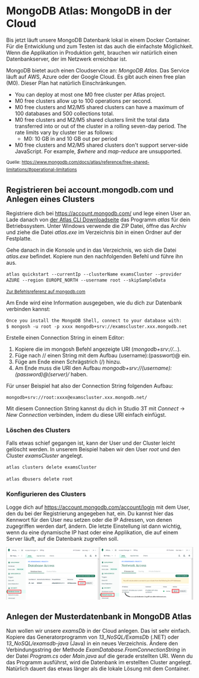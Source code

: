 # MongoDB Atlas: MongoDB in der Cloud

Bis jetzt läuft unsere MongoDB Datenbank lokal in einem Docker Container. Für die Entwicklung
und zum Testen ist das auch die einfachste Möglichkeit. Wenn die Applikation in Produktion geht,
brauchen wir natürlich einen Datenbankserver, der im Netzwerk erreichbar ist.

MongoDB bietet auch einen Cloudservice an: *MongoDB Atlas*. Das Service läuft auf AWS, Azure oder
der Google Cloud. Es gibt auch einen free plan (M0). Dieser Plan hat natürlich Einschränkungen.

- You can deploy at most one M0 free cluster per Atlas project.
- M0 free clusters allow up to 100 operations per second.
- M0 free clusters and M2/M5 shared clusters can have a maximum of 100 databases and 500 
  collections total.
- M0 free clusters and M2/M5 shared clusters limit the total data transferred into or out of the
  cluster in a rolling seven-day period. The rate limits vary by cluster tier as follows:
  - M0: 10 GB in and 10 GB out per period  
- M0 free clusters and M2/M5 shared clusters don't support server-side JavaScript.
  For example, *$where* and *map-reduce* are unsupported.

<sup>Quelle: https://www.mongodb.com/docs/atlas/reference/free-shared-limitations/#operational-limitations</sup>

## Registrieren bei account.mongodb.com und Anlegen eines Clusters

Registriere dich bei https://account.mongodb.com/ und lege einen User an. Lade danach von
[der Atlas CLI Downloadseite](https://www.mongodb.com/docs/atlas/cli/stable/install-atlas-cli/)
das Programm *atlas* für dein Betriebssystem. Unter Windows verwende die ZIP Datei, öffne das
Archiv und ziehe die Datei *atlas.exe* im Verzeichnis *bin* in einen Ordner auf der Festplatte.

Gehe danach in die Konsole und in das Verzeichnis, wo sich die Datei *atlas.exe* befindet. Kopiere
nun den nachfolgenden Befehl und führe ihn aus.

```
atlas quickstart --currentIp --clusterName examsCluster --provider AZURE --region EUROPE_NORTH --username root --skipSampleData
```
<small>[Zur Befehlsreferenz auf mongodb.com](https://www.mongodb.com/docs/atlas/cli/stable/command/atlas-quickstart/)</small>

Am Ende wird eine Information ausgegeben, wie du dich zur Datenbank verbinden kannst:

```
Once you install the MongoDB Shell, connect to your database with:
$ mongosh -u root -p xxxx mongodb+srv://examscluster.xxx.mongodb.net
```

Erstelle einen Connection String in einem Editor:

1. Kopiere die im mongosh Befehl angezeigte URI (*mongodb+srv://...*).
2. Füge nach // einen String mit dem Aufbau (username):(passwort)@ ein.
3. Füge am Ende einen Schrägstrich (/) hinzu.
4. Am Ende muss die URI den Aufbau *mongodb+srv://(username):(password)@(server)/* haben.
 
Für unser Beispiel hat also der Connection String folgenden Aufbau:

```
mongodb+srv://root:xxxx@examscluster.xxx.mongodb.net/
```

Mit diesem Connection String kannst du dich in Studio 3T mit *Connect* &rarr; *New Connection*
verbinden, indem du diese URI einfach einfügst.

### Löschen des Clusters

Falls etwas schief gegangen ist, kann der User und der Cluster leicht gelöscht werden. In unserem
Beispiel haben wir den User *root* und den Cluster *examsCluster* angelegt.

```
atlas clusters delete examsCluster

atlas dbusers delete root
```

### Konfigurieren des Clusters

Logge dich auf https://account.mongodb.com/account/login mit dem User, den du bei der Registrierung
angegeben hat, ein. Du kannst hier das Kennwort für den User neu setzen oder die IP Adressen,
von denen zugegriffen werden darf, ändern. Die letzte Einstellung ist dann wichtig, wenn du
eine dynamische IP hast oder eine Applikation, die auf einem Server läuft, auf die Datenbank
zugreifen soll.

![](atlas_config_0902.png)

## Anlegen der Musterdatenbank in MongoDB Atlas

Nun wollen wir unsere *examsDb* in der Cloud anlegen. Das ist sehr einfach. Kopiere das
Generatorprogramm von *13_NoSQL/ExamsDb* (.NET) oder *13_NoSQL/examsdb-java* (Java) in ein neues
Verzeichnis. Ändere den Verbindungsstring der Methode *ExamDatabase.FromConnectionString*
in der Datei *Program.cs* oder *Main.java* auf die gerade erstellten URI. Wenn du das Programm 
ausführst, wird die Datenbank im erstellten Cluster angelegt. Natürlich dauert das etwas länger als 
die lokale Lösung mit dem Container.
